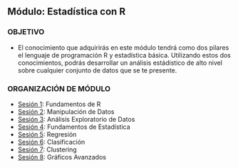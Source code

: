  
## Módulo: Estadística con R

### OBJETIVO 
 - El conocimiento que adquirirás en este módulo tendrá como dos pilares el lenguaje de programación R y estadística básica. Utilizando estos dos conocimientos, podrás desarrollar un análisis estádistico de alto nivel sobre cualquier conjunto de datos que se te presente.



 ### ORGANIZACIÓN DE MÓDULO 
 
 - [Sesión 1](https://github.com/beduExpert/A2-Estadistica-con-R-2020/tree/master/Sesion-01): Fundamentos de R
 - [Sesión 2](https://github.com/beduExpert/A2-Estadistica-con-R-2020/tree/master/Sesion-02): Manipulación de Datos
 - [Sesión 3](https://github.com/beduExpert/A2-Estadistica-con-R-2020/tree/master/Sesion-03): Análisis Exploratorio de Datos
 - [Sesión 4](https://github.com/beduExpert/A2-Estadistica-con-R-2020/tree/master/Sesion-04): Fundamentos de Estadística
 - [Sesión 5](https://github.com/beduExpert/A2-Estadistica-con-R-2020/tree/master/Sesion-05): Regresión
 - [Sesión 6](https://github.com/beduExpert/A2-Estadistica-con-R-2020/tree/master/Sesion-06): Clasificación
 - [Sesión 7](https://github.com/beduExpert/A2-Estadistica-con-R-2020/tree/master/Sesion-07): Clustering
 - [Sesión 8](https://github.com/beduExpert/A2-Estadistica-con-R-2020/tree/master/Sesion-08): Gráficos Avanzados



